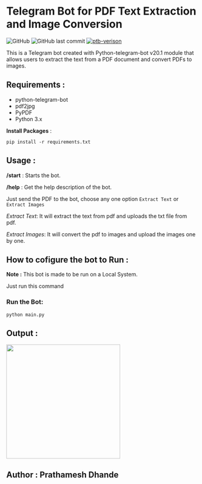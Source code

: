 # Telegram Bot for PDF Text Extraction and Image Conversion

![GitHub](https://img.shields.io/github/license/prathameshdhande22/pdftxtbot?color=red&logo=github&style=flat-square) 
![GitHub last commit](https://img.shields.io/github/last-commit/prathameshdhande22/pdftxtbot?style=flat-square)
<a href="https://docs.python-telegram-bot.org/en/stable/index.html">
![ptb-verison](https://img.shields.io/badge/python_telegram_bot-v20.1-blue)</a>

This is a Telegram bot created with Python-telegram-bot v20.1 module that allows users to extract the text from a PDF document and convert PDFs to images.

## Requirements :
- python-telegram-bot
- pdf2jpg
- PyPDF
- Python 3.x

**Install Packages** :
```
pip install -r requirements.txt
```

## Usage :
**/start** : Starts the bot.

**/help** : Get the help description of the bot.

Just send the PDF to the bot, choose any one option ```Extract Text``` or ```Extract Images```

_Extract Text_:
It will extract the text from pdf and uploads the txt file from pdf.

_Extract Images_:
It will convert the pdf to images and upload the images one by one.

## How to cofigure the bot to Run :
**Note :** This bot is made to be run on a Local System. 

Just run this command
### Run the Bot:
```
python main.py
```

##  Output :
<img src="https://user-images.githubusercontent.com/87264935/221605767-995948bf-e961-4cb1-b735-7ad50e48d35a.gif" width="300">

## Author : Prathamesh Dhande
